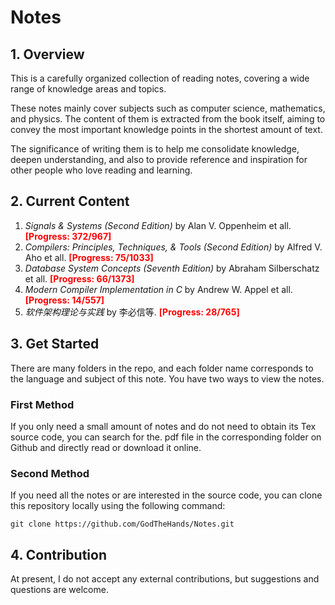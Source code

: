 # Notes

## 1. Overview

This is a carefully organized collection of reading notes, covering a wide range of knowledge areas and topics.

These notes mainly cover subjects such as computer science, mathematics, and physics. The content of them is extracted from the book itself, aiming to convey the most important knowledge points in the shortest amount of text.

The significance of writing them is to help me consolidate knowledge, deepen understanding, and also to provide reference and inspiration for other people who love reading and learning.

## 2. Current Content

1. *Signals & Systems (Second Edition)* by Alan V. Oppenheim et all. **<font color="red">[Progress: 372/967]</font>**
2. *Compilers: Principles, Techniques, & Tools (Second Edition)* by Alfred V. Aho et all. **<font color="red">[Progress: 75/1033]</font>**
3. *Database System Concepts (Seventh Edition)* by Abraham Silberschatz et all. **<font color="red">[Progress: 66/1373]</font>**
4. *Modern Compiler Implementation in C* by Andrew W. Appel et all. **<font color="red">[Progress: 14/557]</font>**
5. *软件架构理论与实践* by 李必信等. **<font color="red">[Progress: 28/765]</font>**

## 3. Get Started

There are many folders in the repo, and each folder name corresponds to the language and subject of this note. You have two ways to view the notes.

### First Method

If you only need a small amount of notes and do not need to obtain its Tex source code, you can search for the. pdf file in the corresponding folder on Github and directly read or download it online.

### Second Method

If you need all the notes or are interested in the source code, you can clone this repository locally using the following command:

    git clone https://github.com/GodTheHands/Notes.git

## 4.  Contribution

At present, I do not accept any external contributions, but suggestions and questions are welcome.